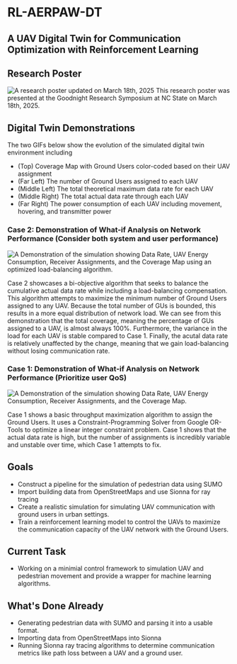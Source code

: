 # RL-AERPAW-DT
## A UAV Digital Twin for Communication Optimization with Reinforcement Learning

## Research Poster
![A research poster updated on March 18th, 2025](presentations/research_poster_final_img.jpg)
This research poster was presented at the Goodnight Research Symposium at NC State on March 18th, 2025.

## Digital Twin Demonstrations
The two GIFs below show the evolution of the simulated digital twin environment including
* (Top) Coverage Map with Ground Users color-coded based on their UAV assignment
* (Far Left) The number of Ground Users assigned to each UAV
* (Middle Left) The total theoretical maximum data rate for each UAV
* (Middle Right) The total actual data rate through each UAV
* (Far Right) The power consumption of each UAV including movement, hovering, and transmitter power

### Case 2: Demonstration of What-if Analysis on Network Performance (Consider both system and user performance)
![A Demonstration of the simulation showing Data Rate, UAV Energy Consumption, Receiver Assignments, and the Coverage Map using an optimized load-balancing algorithm.](gifs/0_assignGUs.gif)

Case 2 showcases a bi-objective algorithm that seeks to balance the cumulative actual data rate while including a load-balancing compensation. This algorithm attempts to maximize the minimum number of Ground Users assigned to any UAV. Because the total number of GUs is bounded, this results in a more equal distribution of network load. We can see from this demonstration that the total coverage, meaning the percentage of GUs assigned to a UAV, is almost always 100%. Furthermore, the variance in the load for each UAV is stable compared to Case 1. Finally, the acutal data rate is relatively unaffected by the change, meaning that we gain load-balancing without losing communication rate.

### Case 1: Demonstration of What-if Analysis on Network Performance (Prioritize user QoS)
![A Demonstration of the simulation showing Data Rate, UAV Energy Consumption, Receiver Assignments, and the Coverage Map.](gifs/1_assignGUsWithLoadBalancing.gif)

Case 1 shows a basic throughput maximization algorithm to assign the Ground Users. It uses a Constraint-Programming Solver from Google OR-Tools to optimize a linear integer constraint problem. Case 1 shows that the actual data rate is high, but the number of assignments is incredibly variable and unstable over time, which Case 1 attempts to fix.

## Goals
- Construct a pipeline for the simulation of pedestrian data using SUMO
- Import building data from OpenStreetMaps and use Sionna for ray tracing
- Create a realistic simulation for simulating UAV communication with ground users in urban settings.
- Train a reinforcement learning model to control the UAVs to maximize the communication capacity of the UAV network with the Ground Users.

## Current Task
- Working on a minimial control framework to simulation UAV and pedestrian movement and provide a wrapper for machine learning algorithms.

## What's Done Already
- Generating pedestrian data with SUMO and parsing it into a usable format.
- Importing data from OpenStreetMaps into Sionna
- Running Sionna ray tracing algorithms to determine communication metrics like path loss between a UAV and a ground user.



